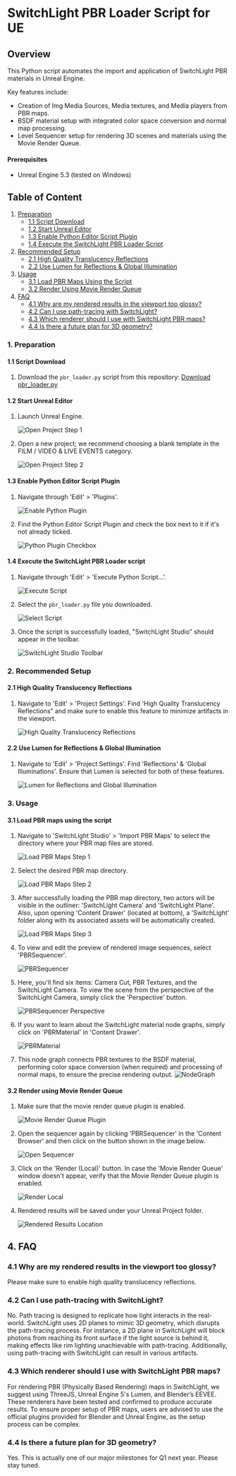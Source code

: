 # SwitchLight PBR Loader Script for UE

## Overview

This Python script automates the import and application of SwitchLight PBR materials in Unreal Engine.
<br>

Key features include:
- Creation of Img Media Sources, Media textures, and Media players from PBR maps.
- BSDF material setup with integrated color space conversion and normal map processing.
- Level Sequencer setup for rendering 3D scenes and materials using the Movie Render Queue.

#### Prerequisites

- Unreal Engine 5.3 (tested on Windows)

## Table of Content
1. [Preparation](#1-preparation)
   - [1.1 Script Download](#11-script-download)
   - [1.2 Start Unreal Editor](#12-start-unreal-editor)
   - [1.3 Enable Python Editor Script Plugin](#13-enable-python-editor-script-plugin)
   - [1.4 Execute the SwitchLight PBR Loader Script](#14-execute-the-switchlight-pbr-loader-script)
2. [Recommended Setup](#2-recommended-setup)
   - [2.1 High Quality Translucency Reflections](#21-high-quality-translucency-reflections)
   - [2.2 Use Lumen for Reflections & Global Illumination](#22-use-lumen-for-reflections--global-illumination)
3. [Usage](#3-usage)
   - [3.1 Load PBR Maps Using the Script](#31-load-pbr-maps-using-the-script)
   - [3.2 Render Using Movie Render Queue](#32-render-using-movie-render-queue)
4. [FAQ](#4-faq)
   - [4.1 Why are my rendered results in the viewport too glossy?](#41-why-are-my-rendered-results-in-the-viewport-too-glossy)
   - [4.2 Can I use path-tracing with SwitchLight?](#42-can-i-use-path-tracing-with-switchlight)
   - [4.3 Which renderer should I use with SwitchLight PBR maps?](#43-which-renderer-should-i-use-with-switchlight-pbr-maps)
   - [4.4 Is there a future plan for 3D geometry?](#44-is-there-a-future-plan-for-3d-geometry)


### 1. Preparation

#### 1.1 Script Download

1. Download the `pbr_loader.py` script from this repository:
   [Download pbr_loader.py](https://github.com/beeble-ai/SwitchLight-Studio/blob/main/unreal/pbr_loader.py)

#### 1.2 Start Unreal Editor

1. Launch Unreal Engine.
   
   ![Open Project Step 1](https://desktop.beeble.ai/public/unreal_readme/open_project_1.png)

2. Open a new project; we recommend choosing a blank template in the FILM / VIDEO & LIVE EVENTS category.
   
   ![Open Project Step 2](https://desktop.beeble.ai/public/unreal_readme/open_project_2.png)

#### 1.3 Enable Python Editor Script Plugin

1. Navigate through 'Edit' > 'Plugins'.
   
   ![Enable Python Plugin](https://desktop.beeble.ai/public/unreal_readme/python_plugin_0.png)

2. Find the Python Editor Script Plugin and check the box next to it if it's not already ticked.
   
   ![Python Plugin Checkbox](https://desktop.beeble.ai/public/unreal_readme/python_plugin_1.png)

#### 1.4 Execute the SwitchLight PBR Loader script

1. Navigate through 'Edit' > 'Execute Python Script...'.
   
   ![Execute Script](https://desktop.beeble.ai/public/unreal_readme/execute_script_0.png)

2. Select the `pbr_loader.py` file you downloaded.
   
   ![Select Script](https://desktop.beeble.ai/public/unreal_readme/execute_script_1.png)

3. Once the script is successfully loaded, "SwitchLight Studio" should appear in the toolbar.
   
   ![SwitchLight Studio Toolbar](https://desktop.beeble.ai/public/unreal_readme/execute_script_2.png)

### 2. Recommended Setup

#### 2.1 High Quality Translucency Reflections

1. Navigate to 'Edit' > 'Project Settings'. Find 'High Quality Translucency Reflections" and make sure to enable this feature to minimize artifacts in the viewport.

   ![High Quality Translucency Reflections](https://desktop.beeble.ai/public/unreal_readme/high_translucency.png)

#### 2.2 Use Lumen for Reflections & Global Illumination

1. Navigate to 'Edit' > 'Project Settings'. Find 'Reflections' & 'Global Illuminations'. Ensure that Lumen is selected for both of these features.
   
   ![Lumen for Reflections and Global Illumination](https://desktop.beeble.ai/public/unreal_readme/lumen.png)

### 3. Usage

#### 3.1 Load PBR maps using the script

1. Navigate to 'SwitchLight Studio' > 'Import PBR Maps' to select the directory where your PBR map files are stored.
   
   ![Load PBR Maps Step 1](https://desktop.beeble.ai/public/unreal_readme/load_pbr_sequence_0.png)

2. Select the desired PBR map directory.
   
   ![Load PBR Maps Step 2](https://desktop.beeble.ai/public/unreal_readme/load_pbr_sequence_1.png)

3. After successfully loading the PBR map directory, two actors will be visible in the outliner: 'SwitchLight Camera' and 'SwitchLight Plane'. Also, upon opening 'Content Drawer' (located at bottom), a 'SwitchLight' folder along with its associated assets will be automatically created.
   
   ![Load PBR Maps Step 3](https://desktop.beeble.ai/public/unreal_readme/load_pbr_sequence_4.png)

4. To view and edit the preview of rendered image sequences, select 'PBRSequencer'.
   
   ![PBRSequencer](https://desktop.beeble.ai/public/unreal_readme/pbr_sequencer_0.png)

5. Here, you'll find six items: Camera Cut, PBR Textures, and the SwitchLight Camera. To view the scene from the perspective of the SwitchLight Camera, simply click the 'Perspective' button.
   
   ![PBRSequencer Perspective](https://desktop.beeble.ai/public/unreal_readme/pbr_sequencer_1.png)

6. If you want to learn about the SwitchLight material node graphs, simply click on 'PBRMaterial' in 'Content Drawer'.
   
   ![PBRMaterial](https://desktop.beeble.ai/public/unreal_readme/pbr_material_2.png)

7. This node graph connects PBR textures to the BSDF material, performing color space conversion (when required) and processing of normal maps, to ensure the precise rendering output.
   ![NodeGraph](https://desktop.beeble.ai/public/unreal_readme/node_setup.png)

#### 3.2 Render using Movie Render Queue

1. Make sure that the movie render queue plugin is enabled.
   
   ![Movie Render Queue Plugin](https://desktop.beeble.ai/public/unreal_readme/movie_render_queue.png)

2. Open the sequencer again by clicking 'PBRSequencer' in the 'Content Browser' and then click on the button shown in the image below.
   
   ![Open Sequencer](https://desktop.beeble.ai/public/unreal_readme/render.png)

3. Click on the 'Render (Local)' button. In case the 'Movie Render Queue' window doesn't appear, verify that the Movie Render Queue plugin is enabled.
   
   ![Render Local](https://desktop.beeble.ai/public/unreal_readme/render2.png)

4. Rendered results will be saved under your Unreal Project folder.
   
   ![Rendered Results Location](https://desktop.beeble.ai/public/unreal_readme/render4.png)

## 4. FAQ

### 4.1 Why are my rendered results in the viewport too glossy?

Please make sure to enable high quality translucency reflections.

### 4.2 Can I use path-tracing with SwitchLight?

No. Path tracing is designed to replicate how light interacts in the real-world. SwitchLight uses 2D planes to mimic 3D geometry, which disrupts the path-tracing process. For instance, a 2D plane in SwitchLight will block photons from reaching its front surface if the light source is behind it, making effects like rim lighting unachievable with path-tracing. Additionally, using path-tracing with SwitchLight can result in various artifacts.

### 4.3 Which renderer should I use with SwitchLight PBR maps?

For rendering PBR (Physically Based Rendering) maps in SwitchLight, we suggest using ThreeJS, Unreal Engine 5's Lumen, and Blender’s EEVEE. These renderers have been tested and confirmed to produce accurate results. To ensure proper setup of PBR maps, users are advised to use the official plugins provided for Blender and Unreal Engine, as the setup process can be complex.

### 4.4 Is there a future plan for 3D geometry?

Yes. This is actually one of our major milestones for Q1 next year. Please stay tuned.